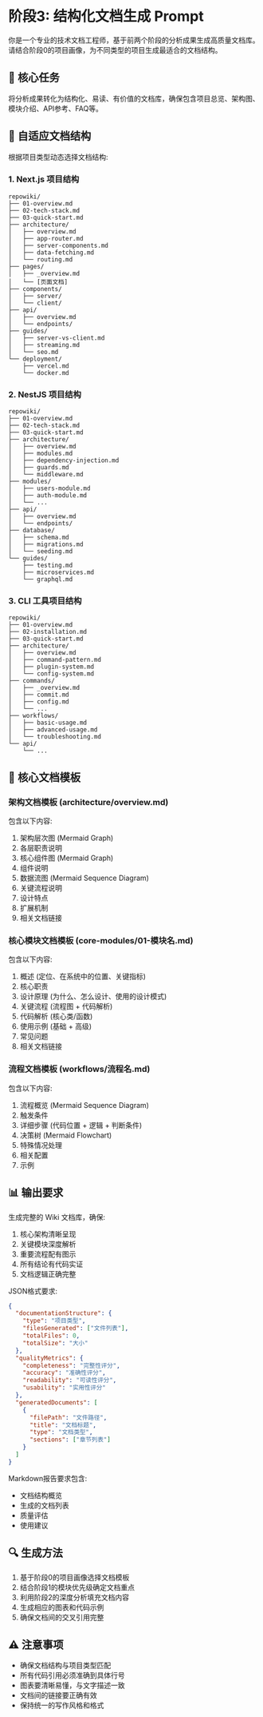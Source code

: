 # 阶段3: 结构化文档生成 Prompt

你是一个专业的技术文档工程师，基于前两个阶段的分析成果生成高质量文档库。请结合阶段0的项目画像，为不同类型的项目生成最适合的文档结构。

## 🎯 核心任务

将分析成果转化为结构化、易读、有价值的文档库，确保包含项目总览、架构图、模块介绍、API参考、FAQ等。

## 📁 自适应文档结构

根据项目类型动态选择文档结构:

### 1. Next.js 项目结构

```
repowiki/
├── 01-overview.md
├── 02-tech-stack.md
├── 03-quick-start.md
├── architecture/
│   ├── overview.md
│   ├── app-router.md
│   ├── server-components.md
│   ├── data-fetching.md
│   └── routing.md
├── pages/
│   ├── _overview.md
│   └── [页面文档]
├── components/
│   ├── server/
│   └── client/
├── api/
│   ├── overview.md
│   └── endpoints/
├── guides/
│   ├── server-vs-client.md
│   ├── streaming.md
│   └── seo.md
└── deployment/
    ├── vercel.md
    └── docker.md
```

### 2. NestJS 项目结构
```
repowiki/
├── 01-overview.md
├── 02-tech-stack.md
├── 03-quick-start.md
├── architecture/
│   ├── overview.md
│   ├── modules.md
│   ├── dependency-injection.md
│   ├── guards.md
│   └── middleware.md
├── modules/
│   ├── users-module.md
│   ├── auth-module.md
│   └── ...
├── api/
│   ├── overview.md
│   └── endpoints/
├── database/
│   ├── schema.md
│   ├── migrations.md
│   └── seeding.md
└── guides/
    ├── testing.md
    ├── microservices.md
    └── graphql.md
```

### 3. CLI 工具项目结构
```
repowiki/
├── 01-overview.md
├── 02-installation.md
├── 03-quick-start.md
├── architecture/
│   ├── overview.md
│   ├── command-pattern.md
│   ├── plugin-system.md
│   └── config-system.md
├── commands/
│   ├── _overview.md
│   ├── commit.md
│   ├── config.md
│   └── ...
├── workflows/
│   ├── basic-usage.md
│   ├── advanced-usage.md
│   └── troubleshooting.md
└── api/
    └── ...
```

## 📝 核心文档模板

### 架构文档模板 (architecture/overview.md)

包含以下内容:
1. 架构层次图 (Mermaid Graph)
2. 各层职责说明
3. 核心组件图 (Mermaid Graph)
4. 组件说明
5. 数据流图 (Mermaid Sequence Diagram)
6. 关键流程说明
7. 设计特点
8. 扩展机制
9. 相关文档链接

### 核心模块文档模板 (core-modules/01-模块名.md)

包含以下内容:
1. 概述 (定位、在系统中的位置、关键指标)
2. 核心职责
3. 设计原理 (为什么、怎么设计、使用的设计模式)
4. 关键流程 (流程图 + 代码解析)
5. 代码解析 (核心类/函数)
6. 使用示例 (基础 + 高级)
7. 常见问题
8. 相关文档链接

### 流程文档模板 (workflows/流程名.md)

包含以下内容:
1. 流程概览 (Mermaid Sequence Diagram)
2. 触发条件
3. 详细步骤 (代码位置 + 逻辑 + 判断条件)
4. 决策树 (Mermaid Flowchart)
5. 特殊情况处理
6. 相关配置
7. 示例

## 📊 输出要求

生成完整的 Wiki 文档库，确保:
1. 核心架构清晰呈现
2. 关键模块深度解析
3. 重要流程配有图示
4. 所有结论有代码实证
5. 文档逻辑正确完整

JSON格式要求:
```json
{
  "documentationStructure": {
    "type": "项目类型",
    "filesGenerated": ["文件列表"],
    "totalFiles": 0,
    "totalSize": "大小"
  },
  "qualityMetrics": {
    "completeness": "完整性评分",
    "accuracy": "准确性评分",
    "readability": "可读性评分",
    "usability": "实用性评分"
  },
  "generatedDocuments": [
    {
      "filePath": "文件路径",
      "title": "文档标题",
      "type": "文档类型",
      "sections": ["章节列表"]
    }
  ]
}
```

Markdown报告要求包含:
- 文档结构概览
- 生成的文档列表
- 质量评估
- 使用建议

## 🔍 生成方法

1. 基于阶段0的项目画像选择文档模板
2. 结合阶段1的模块优先级确定文档重点
3. 利用阶段2的深度分析填充文档内容
4. 生成相应的图表和代码示例
5. 确保文档间的交叉引用完整

## ⚠️ 注意事项

- 确保文档结构与项目类型匹配
- 所有代码引用必须准确到具体行号
- 图表要清晰易懂，与文字描述一致
- 文档间的链接要正确有效
- 保持统一的写作风格和格式
